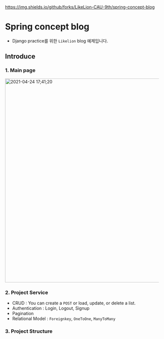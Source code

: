 https://img.shields.io/github/forks/LikeLion-CAU-9th/spring-concept-blog

# Spring concept blog
- Django practice를 위한 `Likelion` blog 예제입니다.

## Introduce

### 1. Main page
<img width="669" alt="2021-04-24 17;41;20" src="https://user-images.githubusercontent.com/49235528/115986405-f964df80-a5ea-11eb-8054-137eb0d470f6.PNG">

### 2. Project Service
- CRUD : 
You can create a `POST` or load, update, or delete a list.
- Authentication : Login, Logout, Signup
- Pagination
- Relational Model : `Foreignkey`, `OneToOne`, `ManyToMany`

### 3. Project Structure
